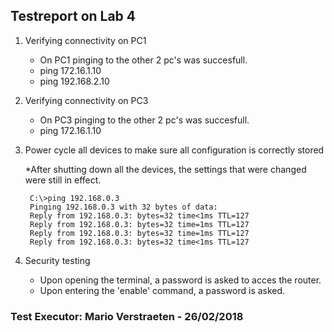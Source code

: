 ## Testreport on Lab 4

1. Verifying connectivity on PC1

	*	On PC1 pinging to the other 2 pc's was succesfull.
        <li>ping 172.16.1.10</li>
        <li>ping 192.168.2.10</li>

2. Verifying connectivity on PC3

	*	On PC3 pinging to the other 2 pc's was succesfull.
        <li>ping 172.16.1.10</li>

3. Power cycle all devices to make sure all configuration is correctly stored 
    
    *After shutting down all the devices, the settings that were changed were still in effect.
	
		C:\>ping 192.168.0.3
		Pinging 192.168.0.3 with 32 bytes of data:
		Reply from 192.168.0.3: bytes=32 time<1ms TTL=127
		Reply from 192.168.0.3: bytes=32 time=1ms TTL=127
		Reply from 192.168.0.3: bytes=32 time=1ms TTL=127
		Reply from 192.168.0.3: bytes=32 time<1ms TTL=127

4. Security testing
		
	*	Upon opening the terminal, a password is asked to acces the router.
    *   Upon entering the 'enable' command, a password is asked.

### Test Executor: Mario Verstraeten - 26/02/2018
